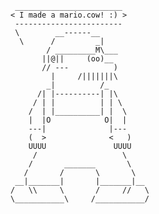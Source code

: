      ________________________
    < I made a mario.cow! :) >
     ------------------------
     \        __------__
      \      /         _|
            / _________M\___
           ||@||     (oo)__
           // ---          )
             |     /|||||||\
            _|          /_
          /| |----------| |\
         / | |          | | \
        /  | |__________| |  \
        |  |O            O|  |
        ---|              |---
        (  >              <   )
        UUUU               UUUU
         /                   \
        /       _______       \
       /       /       \       \
     __|_______|       |_______|__
    /   \\     \       /     //   \
    \___________\     /___________/
